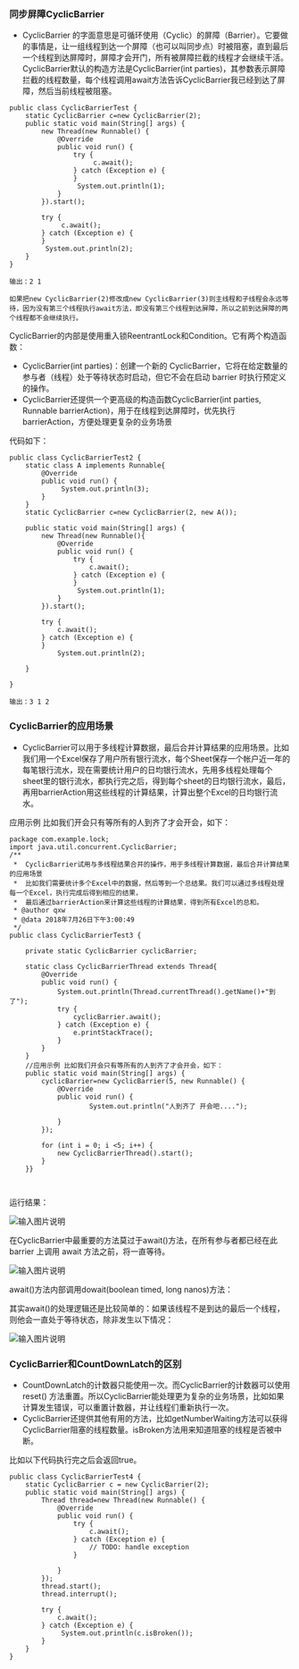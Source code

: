 ### 同步屏障CyclicBarrier
- CyclicBarrier 的字面意思是可循环使用（Cyclic）的屏障（Barrier）。它要做的事情是，让一组线程到达一个屏障（也可以叫同步点）时被阻塞，直到最后一个线程到达屏障时，屏障才会开门，所有被屏障拦截的线程才会继续干活。CyclicBarrier默认的构造方法是CyclicBarrier(int parties)，其参数表示屏障拦截的线程数量，每个线程调用await方法告诉CyclicBarrier我已经到达了屏障，然后当前线程被阻塞。

```
public class CyclicBarrierTest {
	static CyclicBarrier c=new CyclicBarrier(2);
	public static void main(String[] args) {
		new Thread(new Runnable() {
			@Override
			public void run() {
				try {
					 c.await();
				} catch (Exception e) {
				}
				 System.out.println(1);
			}
		}).start();
		
		try {
			 c.await();
		} catch (Exception e) {
		}
		 System.out.println(2);
	}
}

输出：2 1

如果把new CyclicBarrier(2)修改成new CyclicBarrier(3)则主线程和子线程会永远等待，因为没有第三个线程执行await方法，即没有第三个线程到达屏障，所以之前到达屏障的两个线程都不会继续执行。

```
CyclicBarrier的内部是使用重入锁ReentrantLock和Condition。它有两个构造函数：
- CyclicBarrier(int parties)：创建一个新的 CyclicBarrier，它将在给定数量的参与者（线程）处于等待状态时启动，但它不会在启动 barrier 时执行预定义的操作。
- CyclicBarrier还提供一个更高级的构造函数CyclicBarrier(int parties, Runnable barrierAction)，用于在线程到达屏障时，优先执行barrierAction，方便处理更复杂的业务场景

代码如下：

```
public class CyclicBarrierTest2 {
	static class A implements Runnable{
		@Override
		public void run() {
			 System.out.println(3);	
		}
	}
	static CyclicBarrier c=new CyclicBarrier(2, new A());
	
	public static void main(String[] args) {
		new Thread(new Runnable(){
			@Override
			public void run() {
				try {
					c.await();
				} catch (Exception e) {					
				}
				 System.out.println(1);
			}
		}).start();
		
		try {
			c.await();
		} catch (Exception e) {		
		}
			System.out.println(2);

	}

}

输出：3 1 2

```
### CyclicBarrier的应用场景
- CyclicBarrier可以用于多线程计算数据，最后合并计算结果的应用场景。比如我们用一个Excel保存了用户所有银行流水，每个Sheet保存一个帐户近一年的每笔银行流水，现在需要统计用户的日均银行流水，先用多线程处理每个sheet里的银行流水，都执行完之后，得到每个sheet的日均银行流水，最后，再用barrierAction用这些线程的计算结果，计算出整个Excel的日均银行流水。

应用示例 比如我们开会只有等所有的人到齐了才会开会，如下：

```
package com.example.lock;
import java.util.concurrent.CyclicBarrier;
/**
 *  CyclicBarrier试用与多线程结果合并的操作，用于多线程计算数据，最后合并计算结果的应用场景
 *  比如我们需要统计多个Excel中的数据，然后等到一个总结果。我们可以通过多线程处理每一个Excel，执行完成后得到相应的结果，
 *  最后通过barrierAction来计算这些线程的计算结果，得到所有Excel的总和。 
 * @author qxw
 * @data 2018年7月26日下午3:00:49
 */
public class CyclicBarrierTest3 {

	private static CyclicBarrier cyclicBarrier;
	
	static class CyclicBarrierThread extends Thread{
		@Override
		public void run() {
			System.out.println(Thread.currentThread().getName()+"到了");
			try {
				cyclicBarrier.await();
			} catch (Exception e) {
				e.printStackTrace();
			}
		}
	}
	//应用示例 比如我们开会只有等所有的人到齐了才会开会，如下：
	public static void main(String[] args) {
		cyclicBarrier=new CyclicBarrier(5, new Runnable() {			
			@Override
			public void run() {
					System.out.println("人到齐了 开会吧....");
				
			}
		});
		
		for (int i = 0; i <5; i++) {
			new CyclicBarrierThread().start();
		}
	}}



```
运行结果：

![输入图片说明](https://images.gitee.com/uploads/images/2018/0726/151054_8c6b0b98_1478371.png "屏幕截图.png")

在CyclicBarrier中最重要的方法莫过于await()方法，在所有参与者都已经在此 barrier 上调用 await 方法之前，将一直等待。

![输入图片说明](https://images.gitee.com/uploads/images/2018/0726/145223_d2deafdc_1478371.png "屏幕截图.png")

await()方法内部调用dowait(boolean timed, long nanos)方法：

其实await()的处理逻辑还是比较简单的：如果该线程不是到达的最后一个线程，则他会一直处于等待状态，除非发生以下情况：

![输入图片说明](https://images.gitee.com/uploads/images/2018/0726/145317_2332e0eb_1478371.png "屏幕截图.png")


### CyclicBarrier和CountDownLatch的区别
- CountDownLatch的计数器只能使用一次。而CyclicBarrier的计数器可以使用reset() 方法重置。所以CyclicBarrier能处理更为复杂的业务场景，比如如果计算发生错误，可以重置计数器，并让线程们重新执行一次。
- CyclicBarrier还提供其他有用的方法，比如getNumberWaiting方法可以获得CyclicBarrier阻塞的线程数量。isBroken方法用来知道阻塞的线程是否被中断。

比如以下代码执行完之后会返回true。

```
public class CyclicBarrierTest4 {
	static CyclicBarrier c = new CyclicBarrier(2);
	public static void main(String[] args) {
		Thread thread=new Thread(new Runnable() {
			@Override
			public void run() {
				try {
					c.await();
				} catch (Exception e) {
					// TODO: handle exception
				}
				
			}
		});
		thread.start();
		thread.interrupt();

		try {
			c.await();
		} catch (Exception e) {
			 System.out.println(c.isBroken());
		}
	}
}
```

